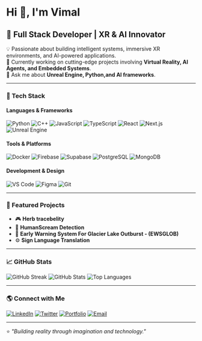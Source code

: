 # Hi 👋, I'm Vimal

## 🚀 Full Stack Developer | XR & AI Innovator  

💡 Passionate about building intelligent systems, immersive XR environments, and AI-powered applications.  
🎯 Currently working on cutting-edge projects involving **Virtual Reality, AI Agents, and Embedded Systems**.  
💬 Ask me about **Unreal Engine, Python,and AI frameworks**.  

---

### 🧠 Tech Stack

#### Languages & Frameworks
![Python](https://img.shields.io/badge/Python-3776AB?logo=python&logoColor=white)
![C++](https://img.shields.io/badge/C++-00599C?logo=c%2B%2B&logoColor=white)
![JavaScript](https://img.shields.io/badge/JavaScript-F7DF1E?logo=javascript&logoColor=black)
![TypeScript](https://img.shields.io/badge/TypeScript-007ACC?logo=typescript&logoColor=white)
![React](https://img.shields.io/badge/React-61DAFB?logo=react&logoColor=black)
![Next.js](https://img.shields.io/badge/Next.js-000000?logo=nextdotjs&logoColor=white)
![Unreal Engine](https://img.shields.io/badge/Unreal_Engine-313131?logo=unrealengine&logoColor=white)

#### Tools & Platforms
![Docker](https://img.shields.io/badge/Docker-2496ED?logo=docker&logoColor=white)
![Firebase](https://img.shields.io/badge/Firebase-FFCA28?logo=firebase&logoColor=black)
![Supabase](https://img.shields.io/badge/Supabase-3ECF8E?logo=supabase&logoColor=black)
![PostgreSQL](https://img.shields.io/badge/PostgreSQL-316192?logo=postgresql&logoColor=white)
![MongoDB](https://img.shields.io/badge/MongoDB-47A248?logo=mongodb&logoColor=white)

#### Development & Design
![VS Code](https://img.shields.io/badge/VS%20Code-0078D4?logo=visualstudiocode&logoColor=white)
![Figma](https://img.shields.io/badge/Figma-F24E1E?logo=figma&logoColor=white)
![Git](https://img.shields.io/badge/Git-F05032?logo=git&logoColor=white)

---

### 🧩 Featured Projects

- 🎮 **Herb tracebelity**
- 🤖 **HumanScream Detection**
- 🧠 **Early Warning System For Glacier Lake Outburst - (EWSGLOB)**
- ⚙️ **Sign Language Translation**

---

### 📈 GitHub Stats

![GitHub Streak](https://streak-stats.demolab.com?user=vimal&theme=tokyonight)
![GitHub Stats](https://github-readme-stats.vercel.app/api?username=vimal&show_icons=true&theme=tokyonight)
![Top Languages](https://github-readme-stats.vercel.app/api/top-langs/?username=vimal&layout=compact&theme=tokyonight)

---

### 🌎 Connect with Me
[![LinkedIn](https://img.shields.io/badge/LinkedIn-blue?logo=linkedin)](https://www.linkedin.com/in/vimallu/)
[![Twitter](https://img.shields.io/badge/Twitter-1DA1F2?logo=twitter)](https://x.com/Vimalluuu)
[![Portfolio](https://img.shields.io/badge/Portfolio-black?logo=About.me)](https://vimalportfoliowebsite.netlify.app/)
[![Email](https://img.shields.io/badge/Email-D14836?logo=gmail&logoColor=white)](vimallu.personal@gmail.com)

---

⭐ *"Building reality through imagination and technology."*
